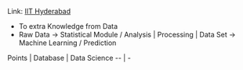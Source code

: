Link: [IIT Hyderabad](IIT%20Hyderabad.md)

- To extra Knowledge from Data
- Raw Data -> Statistical Module / Analysis
		|
	Processing
		|
	Data Set -> Machine Learning / Prediction 

Points | Database | Data Science
-- | -
